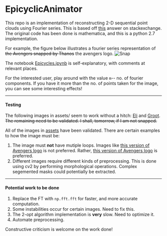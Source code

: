 # EpicyclicAnimator
This repo is an implementation of reconstructing 2-D sequential point clouds using Fourier series. This is based off [this](https://mathematica.stackexchange.com/a/171756) answer on stackexchange. The original code has been done is mathematica, and this is a python 2.7 implementation.

For example, the figure below illustrates a fourier series representation of ~~the Avengers snapped by Thanos~~ the avengers logo.
![Snap](https://imgur.com/a/cvfgtui)

The notebook [Epicycles.ipynb](Epicycles.ipynb) is self-explanatory, with comments at relevant places.

For the interested user, play around with the value `m`-- no. of fourier components. If you have it more than the no. of points taken for the image, you can see some interesting effects!

-----------------------------------------
#### Testing

The following images in assets/ seem to work without a hitch: [Eli](assets/Eli.png) and [Groot](assets/Groot4.png). ~~The remaining need to be validated. I shall, tomorrow, if I am not snapped.~~

All of the images in [assets](assets/) have been validated. There are certain examples to how the image must be:

1. The image must **not** have mutiple loops. Images like [this version of Avengers logo](assets/A.png) is not preferred. Rather, [this version of Avengers logo](assets/A2.png) is preferred. 
2. Different images require different kinds of preprocessing. This is done using cv2 by performing morphological operations. Complex segemented masks could potentially be extracted.
-------------------------------------------

#### Potential work to be done
1. Replace the FT with `np.fft.fft` for faster, and more accurate computation.
2. Some instabilities occur for certain images. Need to fix this.
3. The 2-opt algorithm implementation is **very** slow. Need to optimize it.
4. Automate preprocessing.

Constructive criticism is welcome on the work done!
